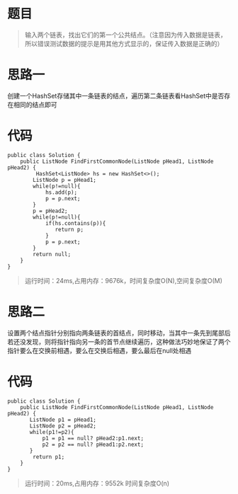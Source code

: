 # 题目
>输入两个链表，找出它们的第一个公共结点。（注意因为传入数据是链表，所以错误测试数据的提示是用其他方式显示的，保证传入数据是正确的）
# 思路一
创建一个HashSet存储其中一条链表的结点，遍历第二条链表看HashSet中是否存在相同的结点即可
# 代码
```
public class Solution {
    public ListNode FindFirstCommonNode(ListNode pHead1, ListNode pHead2) {
         HashSet<ListNode> hs = new HashSet<>();
        ListNode p = pHead1;
        while(p!=null){
            hs.add(p);
            p = p.next;
        }
        p = pHead2;
        while(p!=null){
            if(hs.contains(p)){
               return p;
            }
            p = p.next;
        }
        return null;
    }
}
```
>运行时间：24ms,占用内存：9676k，时间复杂度O(N),空间复杂度O(M)
# 思路二
设置两个结点指针分别指向两条链表的首结点，同时移动，当其中一条先到尾部后若还没发现，则将指针指向另一条的首节点继续遍历，这种做法巧妙地保证了两个指针要么在交换前相遇，要么在交换后相遇，要么最后在null处相遇
# 代码
```
public class Solution {
    public ListNode FindFirstCommonNode(ListNode pHead1, ListNode pHead2) {
       ListNode p1 = pHead1;
       ListNode p2 = pHead2;
       while(p1!=p2){
           p1 = p1 == null? pHead2:p1.next;
           p2 = p2 == null? pHead1:p2.next;
       }
        return p1;
    }
}
```
>运行时间：20ms,占用内存：9552k 时间复杂度O(n)
